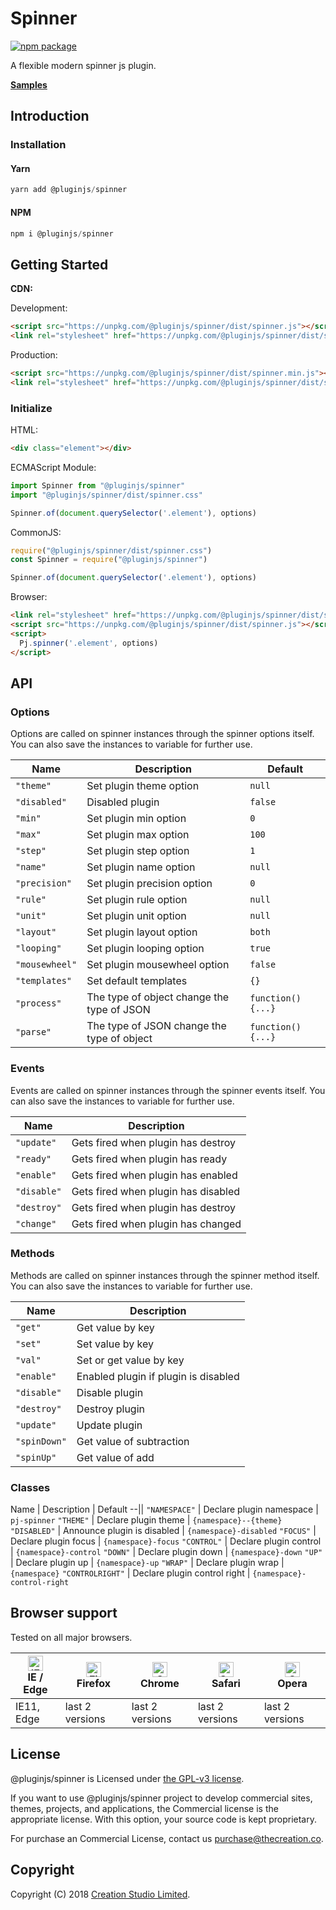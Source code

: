 # Spinner

[![npm package](https://img.shields.io/npm/v/@pluginjs/spinner.svg)](https://www.npmjs.com/package/@pluginjs/spinner)

A flexible modern spinner js plugin.

**[Samples](https://codesandbox.io/s/github/pluginjs/pluginjs/tree/master/modules/spinner/samples)**

## Introduction
### Installation

#### Yarn

```javascript
yarn add @pluginjs/spinner
```

#### NPM

```javascript
npm i @pluginjs/spinner
```

## Getting Started

**CDN:**

Development:

```html
<script src="https://unpkg.com/@pluginjs/spinner/dist/spinner.js"></script>
<link rel="stylesheet" href="https://unpkg.com/@pluginjs/spinner/dist/spinner.css">
```

Production:

```html
<script src="https://unpkg.com/@pluginjs/spinner/dist/spinner.min.js"></script>
<link rel="stylesheet" href="https://unpkg.com/@pluginjs/spinner/dist/spinner.min.css">
```

### Initialize

HTML:

```html
<div class="element"></div>
```

ECMAScript Module:

```javascript
import Spinner from "@pluginjs/spinner"
import "@pluginjs/spinner/dist/spinner.css"

Spinner.of(document.querySelector('.element'), options)
```

CommonJS:

```javascript
require("@pluginjs/spinner/dist/spinner.css")
const Spinner = require("@pluginjs/spinner")

Spinner.of(document.querySelector('.element'), options)
```

Browser:

```html
<link rel="stylesheet" href="https://unpkg.com/@pluginjs/spinner/dist/spinner.css">
<script src="https://unpkg.com/@pluginjs/spinner/dist/spinner.js"></script>
<script>
  Pj.spinner('.element', options)
</script>
```

## API

### Options

Options are called on spinner instances through the spinner options itself.
You can also save the instances to variable for further use.

Name | Description | Default
--|--|--
`"theme"` | Set plugin theme option | `null`
`"disabled"` | Disabled plugin | `false`
`"min"` | Set plugin min option | `0`
`"max"` | Set plugin max option | `100`
`"step"` | Set plugin step option | `1`
`"name"` | Set plugin name option | `null`
`"precision"` | Set plugin precision option | `0`
`"rule"` | Set plugin rule option | `null`
`"unit"` | Set plugin unit option | `null`
`"layout"` | Set plugin layout option | `both`
`"looping"` | Set plugin looping option | `true`
`"mousewheel"` | Set plugin mousewheel option | `false`
`"templates"` | Set default templates | `{}`
`"process"` | The type of object change the type of JSON | `function() {...}`
`"parse"` | The type of JSON change the type of object | `function() {...}`

### Events

Events are called on spinner instances through the spinner events itself.
You can also save the instances to variable for further use.

Name | Description
--|--
`"update"` | Gets fired when plugin has destroy
`"ready"` | Gets fired when plugin has ready
`"enable"` | Gets fired when plugin has enabled
`"disable"` | Gets fired when plugin has disabled
`"destroy"` | Gets fired when plugin has destroy
`"change"` | Gets fired when plugin has changed

### Methods

Methods are called on spinner instances through the spinner method itself.
You can also save the instances to variable for further use.

Name | Description
--|--
`"get"` | Get value by key
`"set"` | Set value by key
`"val"` | Set or get value by key
`"enable"` | Enabled plugin if plugin is disabled
`"disable"` | Disable plugin
`"destroy"` | Destroy plugin
`"update"` | Update plugin
`"spinDown"` | Get value of subtraction
`"spinUp"` | Get value of add

### Classes

Name | Description | Default
--||
`"NAMESPACE"` | Declare plugin namespace | `pj-spinner`
`"THEME"` | Declare plugin theme | `{namespace}--{theme}`
`"DISABLED"` | Announce plugin is disabled | `{namespace}-disabled`
`"FOCUS"` | Declare plugin focus | `{namespace}-focus`
`"CONTROL"` | Declare plugin control | `{namespace}-control`
`"DOWN"` | Declare plugin down | `{namespace}-down`
`"UP"` | Declare plugin up | `{namespace}-up`
`"WRAP"` | Declare plugin wrap | `{namespace}`
`"CONTROLRIGHT"` | Declare plugin control right | `{namespace}-control-right`

## Browser support

Tested on all major browsers.

| [<img src="https://raw.githubusercontent.com/alrra/browser-logos/master/src/edge/edge_48x48.png" alt="IE / Edge" width="24px" height="24px" />](http://godban.github.io/browsers-support-badges/)</br>IE / Edge | [<img src="https://raw.githubusercontent.com/alrra/browser-logos/master/src/firefox/firefox_48x48.png" alt="Firefox" width="24px" height="24px" />](http://godban.github.io/browsers-support-badges/)</br>Firefox | [<img src="https://raw.githubusercontent.com/alrra/browser-logos/master/src/chrome/chrome_48x48.png" alt="Chrome" width="24px" height="24px" />](http://godban.github.io/browsers-support-badges/)</br>Chrome | [<img src="https://raw.githubusercontent.com/alrra/browser-logos/master/src/safari/safari_48x48.png" alt="Safari" width="24px" height="24px" />](http://godban.github.io/browsers-support-badges/)</br>Safari | [<img src="https://raw.githubusercontent.com/alrra/browser-logos/master/src/opera/opera_48x48.png" alt="Opera" width="24px" height="24px" />](http://godban.github.io/browsers-support-badges/)</br>Opera |
| --------- | --------- | --------- | --------- | --------- |
| IE11, Edge| last 2 versions| last 2 versions| last 2 versions| last 2 versions|

## License

@pluginjs/spinner is Licensed under [the GPL-v3 license](LICENSE).

If you want to use @pluginjs/spinner project to develop commercial sites, themes, projects, and applications, the Commercial license is the appropriate license. With this option, your source code is kept proprietary.

For purchase an Commercial License, contact us purchase@thecreation.co.

## Copyright

Copyright (C) 2018 [Creation Studio Limited](creationstudio.com).